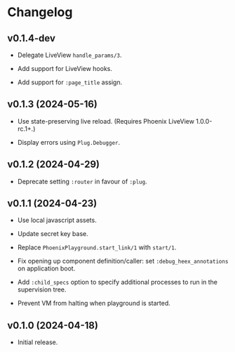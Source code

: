 # Changelog

## v0.1.4-dev

  * Delegate LiveView `handle_params/3`.

  * Add support for LiveView hooks.

  * Add support for `:page_title` assign.

## v0.1.3 (2024-05-16)

  * Use state-preserving live reload. (Requires Phoenix LiveView 1.0.0-rc.1+.)

  * Display errors using `Plug.Debugger`.

## v0.1.2 (2024-04-29)

  * Deprecate setting `:router` in favour of `:plug`.

## v0.1.1 (2024-04-23)

  * Use local javascript assets.

  * Update secret key base.

  * Replace `PhoenixPlayground.start_link/1` with `start/1`.

  * Fix opening up component definition/caller: set `:debug_heex_annotations` on application boot.

  * Add `:child_specs` option to specify additional processes to run in the supervision tree.

  * Prevent VM from halting when playground is started.

## v0.1.0 (2024-04-18)

  * Initial release.
